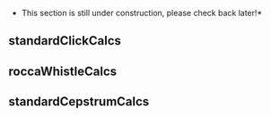 * This section is still under construction, please check back later!*

## standardClickCalcs

## roccaWhistleCalcs

## standardCepstrumCalcs